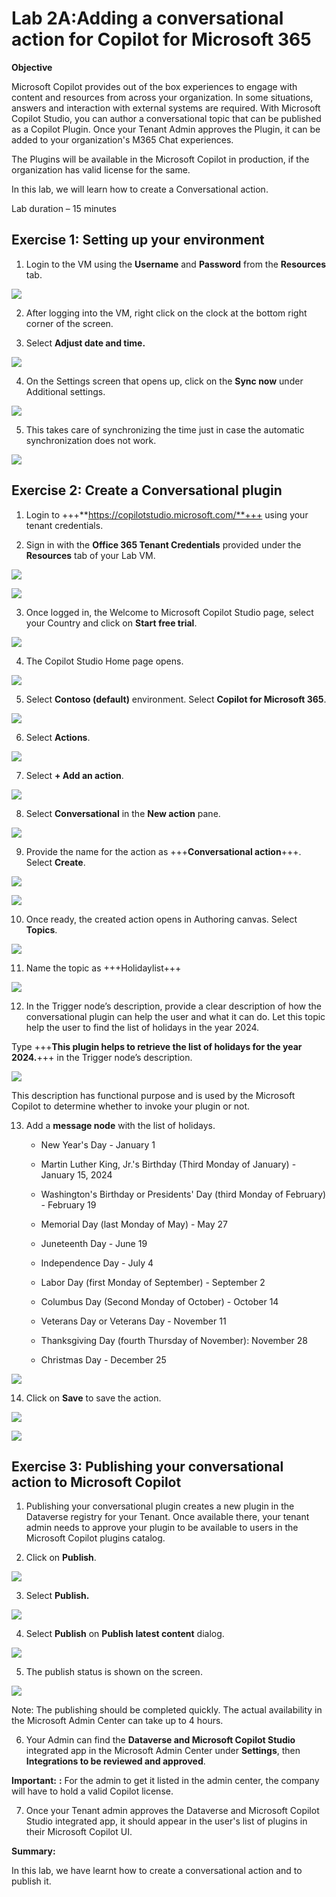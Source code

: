 # **Lab 2A:Adding a conversational action for Copilot for Microsoft 365**

**Objective**

Microsoft Copilot provides out of the box experiences to engage with
content and resources from across your organization. In some situations,
answers and interaction with external systems are required. With
Microsoft Copilot Studio, you can author a conversational topic that can
be published as a Copilot Plugin. Once your Tenant Admin approves the
Plugin, it can be added to your organization's M365 Chat experiences.

The Plugins will be available in the Microsoft Copilot in production, if
the organization has valid license for the same.

In this lab, we will learn how to create a Conversational action.

Lab duration – 15 minutes

## **Exercise 1: Setting up your environment**

1.  Login to the VM using the **Username** and **Password** from
    the **Resources** tab.

![](./media/image1.png)

2.  After logging into the VM, right click on the clock at the bottom
    right corner of the screen.

3.  Select **Adjust date and time.**

![](./media/image2.jpeg)

4.  On the Settings screen that opens up, click on the **Sync
    now** under Additional settings.

![](./media/image3.jpeg)

5.  This takes care of synchronizing the time just in case the automatic
    synchronization does not work.

![](./media/image4.jpeg)

## **Exercise 2: Create a Conversational plugin**

1.  Login to +++**https://copilotstudio.microsoft.com/**+++ using your
    tenant credentials.

2.  Sign in with the **Office 365 Tenant Credentials** provided under
    the **Resources** tab of your Lab VM.

![](./media/image5.png)

![](./media/image6.png)

3.  Once logged in, the Welcome to Microsoft Copilot Studio page, select
    your Country and click on **Start free trial**.

![](./media/image7.png)

4.  The Copilot Studio Home page opens.

![](./media/image8.png)

5.  Select **Contoso (default)** environment. Select **Copilot for
    Microsoft 365**.

![](./media/image9.png)

6.  Select **Actions**.

![](./media/image10.png)

7.  Select **+ Add an action**.

![](./media/image11.png)

8.  Select **Conversational** in the **New action** pane.

![](./media/image12.png)

9.  Provide the name for the action as +++**Conversational action**+++.
    Select **Create**.

![](./media/image13.png)

![](./media/image14.png)

10. Once ready, the created action opens in Authoring canvas. Select
    **Topics**.

![](./media/image15.png)

11. Name the topic as +++Holidaylist+++

![](./media/image16.png)

12. In the Trigger node’s description, provide a clear description of
    how the conversational plugin can help the user and what it can
    do. Let this topic help the user to find the list of holidays in the
    year 2024.

Type +++**This plugin helps to retrieve the list of holidays for the
year 2024.**+++ in the Trigger node’s description.

![](./media/image17.png)

This description has functional purpose and is used by the Microsoft
Copilot to determine whether to invoke your plugin or not.

13. Add a **message node** with the list of holidays.

    - New Year's Day - January 1

    - Martin Luther King, Jr.'s Birthday (Third Monday of January) -
      January 15, 2024

    - Washington's Birthday or Presidents' Day (third Monday of
      February) - February 19

    - Memorial Day (last Monday of May) - May 27

    - Juneteenth Day - June 19

    - Independence Day - July 4

    - Labor Day (first Monday of September) - September 2

    - Columbus Day (Second Monday of October) - October 14

    - Veterans Day or Veterans Day - November 11

    - Thanksgiving Day (fourth Thursday of November): November 28

    - Christmas Day - December 25

![](./media/image18.png)

14. Click on **Save** to save the action.

![](./media/image19.png)

![](./media/image20.png)

## **Exercise 3: Publishing your conversational action to Microsoft Copilot**

1.  Publishing your conversational plugin creates a new plugin in the
    Dataverse registry for your Tenant. Once available there, your
    tenant admin needs to approve your plugin to be available to users
    in the Microsoft Copilot plugins catalog.

2.  Click on **Publish**.

![](./media/image21.png)

3.  Select **Publish.**

![](./media/image22.png)

4.  Select **Publish** on **Publish latest content** dialog.

![](./media/image23.png)

5.  The publish status is shown on the screen.

![](./media/image24.png)

Note: The publishing should be completed quickly. The actual
availability in the Microsoft Admin Center can take up to 4 hours.

6.  Your Admin can find the **Dataverse and Microsoft Copilot
    Studio** integrated app in the Microsoft Admin Center
    under **Settings**, then **Integrations to be reviewed and
    approved**.

**Important:** **:** For the admin to get it listed in the admin center,
the company will have to hold a valid Copilot license.

7.  Once your Tenant admin approves the Dataverse and Microsoft Copilot
    Studio integrated app, it should appear in the user's list of
    plugins in their Microsoft Copilot UI.

**Summary:**

In this lab, we have learnt how to create a conversational action and to
publish it.
